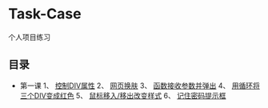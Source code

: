 # Task-Case
个人项目练习

## 目录
* 第一课 
 1、 [控制DIV属性](./lesson-01.html)
 2、 [网页换肤](./lesson-02.html)
 3、 [函数接收参数并弹出](./lesson-03.html)
 4、 [用循环将三个DIV变成红色](./lesson-04.html)
 5、 [鼠标移入/移出改变样式](./lesson-05.html)
 6、 [记住密码提示框](./lesson-06.html)
 
